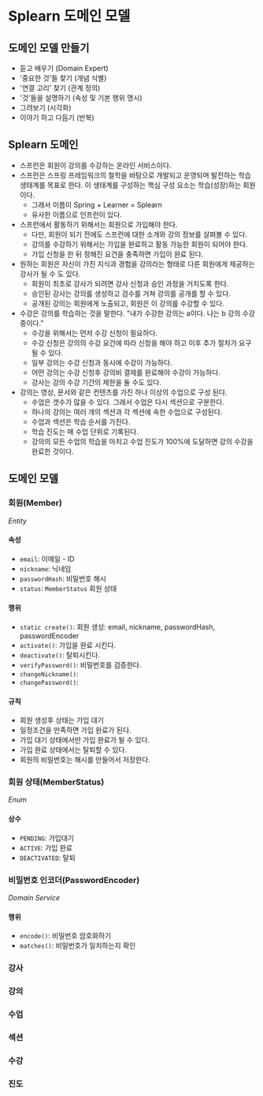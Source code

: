 # Splearn 도메인 모델

## 도메인 모델 만들기
* 듣고 배우기 (Domain Expert)
* '중요한 것'들 찾기 (개념 식별)
* '연결 고리' 찾기 (관계 정의)
* '것'들을 설명하기 (속성 및 기본 행위 명시)
* 그려보기 (시각화)
* 이야기 하고 다듬기 (반복)

## Splearn 도메인
* 스프런은 회원이 강의를 수강하는 온라인 서비스이다.
* 스프런은 스프링 프레임워크의 철학을 바탕으로 개발되고 운영되며 발전하는 학습 생태계를 목표로 한다.
  이 생태계를 구성하는 핵심 구성 요소는 학습(성장)하는 회원이다.
  * 그래서 이름이 Spring + Learner = Splearn
  * 유사한 이름으로 인프런이 있다.
* 스프런에서 활동하기 위해서는 회원으로 가입해야 한다.
  * 다만, 회원이 되기 전에도 스프런에 대한 소개와 강의 정보를 살펴볼 수 있다.
  * 강의를 수강하기 위해서는 가입을 완료하고 활동 가능한 회원이 되어야 한다.
  * 가입 신청을 한 뒤 정해진 요건을 충족하면 가입이 완료 된다.
* 원하는 회원은 자신이 가진 지식과 경험을 강의라는 형태로 다른 회원에게 제공하는 강사가 될 수 도 있다.
  * 회원이 최초로 강사가 되려면 강사 신청과 승인 과정을 거치도록 한다.
  * 승인된 강사는 강의를 생성하고 검수를 거쳐 강의를 공개를 할 수 있다.
  * 공개된 강의는 회원에게 노출되고, 회원은 이 강의를 수강할 수 있다.
* 수강은 강의를 학습하는 것을 말한다. "내가 수강한 강의는 a이다. 나는 b 강의 수강중이다."
  * 수강을 위해서는 먼저 수강 신청이 필요하다.
  * 수강 신청은 강의의 수강 요건에 따라 신청을 해야 하고 이후 추가 절차가 요구될 수 있다.
  * 일부 강의는 수강 신청과 동시에 수강이 가능하다.
  * 어떤 강의는 수강 신청후 강의비 결제를 완료해야 수강이 가능하다.
  * 강사는 강의 수강 기간의 제한을 둘 수도 있다.
* 강의는 영상, 문서와 같은 컨텐츠를 가진 하나 이상의 수업으로 구성 된다.
  * 수업은 갯수가 많을 수 있다. 그래서 수업은 다시 섹션으로 구분한다.
  * 하나의 강의는 여러 개의 섹션과 각 섹션에 속한 수업으로 구성된다.
  * 수업과 섹션은 학습 순서를 가진다.
  * 학습 진도는 매 수업 단위로 기록된다.
  * 강의의 모든 수업의 학습을 마치고 수업 진도가 100%에 도달하면 강의 수강을 완료한 것이다.

## 도메인 모델

### 회원(Member)
_Entity_
#### 속성
- `email`: 이메일 - ID
- `nickname`: 닉네임
- `passwordHash`: 비밀번호 해시
- `status`: `MemberStatus` 회원 상태
#### 행위
- `static create()`: 회원 생성: email, nickname, passwordHash, passwordEncoder
- `activate()`: 가입을 완료 시킨다.
- `deactivate()`: 탈퇴시킨다.
- `verifyPassword()`: 비밀번호를 검증한다.
- `changeNickname()`:
- `changePassword()`:
#### 규칙
- 회원 생성후 상태는 가입 대기
- 일정조건을 만족하면 가입 완료가 된다.
- 가입 대기 상태에서만 가입 완료가 될 수 있다.
- 가입 완료 상태에서는 탈퇴할 수 있다.
- 회원의 비밀번호는 해시를 만들어서 저장한다.

### 회원 상태(MemberStatus)
_Enum_
#### 상수
- `PENDING`: 가입대기
- `ACTIVE`: 가입 완료
- `DEACTIVATED`: 탈퇴

### 비밀번호 인코더(PasswordEncoder)
_Domain Service_
#### 행위
- `encode()`: 비밀번호 암호화하기
- `matches()`: 비밀번호가 일치하는지 확인


### 강사

### 강의

### 수업

### 섹션

### 수강

### 진도

